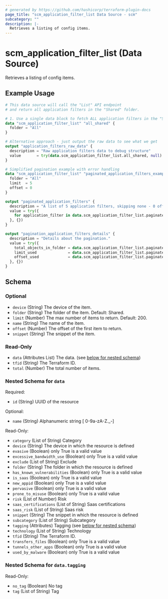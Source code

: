 ```yaml
---
# generated by https://github.com/hashicorp/terraform-plugin-docs
page_title: "scm_application_filter_list Data Source - scm"
subcategory: ""
description: |-
  Retrieves a listing of config items.
---
```


# scm_application_filter_list (Data Source)

Retrieves a listing of config items.

## Example Usage

```terraform
# This data source will call the "List" API endpoint
# and return all application filters in the "Shared" folder.

# 1. Use a single data block to fetch ALL application filters in the "Shared" folder.
data "scm_application_filter_list" "all_shared" {
  folder = "All"
}

# Alternative approach - just output the raw data to see what we get
output "application_filters_raw_data" {
  description = "Raw application filters data to debug structure"
  value       = try(data.scm_application_filter_list.all_shared, null)
}

# Simplified pagination example with error handling
data "scm_application_filter_list" "paginated_application_filters_example" {
  folder = "All"
  limit  = 5
  offset = 0
}

output "paginated_application_filters" {
  description = "A list of 5 application filters, skipping none - 0 offset"
  value = try({
    for application_filter in data.scm_application_filter_list.paginated_application_filters_example.data : application_filter.id => application_filter
  }, {})
}

output "pagination_application_filters_details" {
  description = "Details about the pagination."
  value = try({
    total_objects_in_folder = data.scm_application_filter_list.paginated_application_filters_example.total
    limit_used              = data.scm_application_filter_list.paginated_application_filters_example.limit
    offset_used             = data.scm_application_filter_list.paginated_application_filters_example.offset
  }, {})
}
```

<!-- schema generated by tfplugindocs -->
## Schema

### Optional

- `device` (String) The device of the item.
- `folder` (String) The folder of the item. Default: Shared.
- `limit` (Number) The max number of items to return. Default: 200.
- `name` (String) The name of the item.
- `offset` (Number) The offset of the first item to return.
- `snippet` (String) The snippet of the item.

### Read-Only

- `data` (Attributes List) The data. (see [below for nested schema](#nestedatt--data))
- `tfid` (String) The Terraform ID.
- `total` (Number) The total number of items.

<a id="nestedatt--data"></a>
### Nested Schema for `data`

Required:

- `id` (String) UUID of the resource

Optional:

- `name` (String) Alphanumeric string [ 0-9a-zA-Z._-]

Read-Only:

- `category` (List of String) Category
- `device` (String) The device in which the resource is defined
- `evasive` (Boolean) only True is a valid value
- `excessive_bandwidth_use` (Boolean) only True is a valid value
- `exclude` (List of String) Exclude
- `folder` (String) The folder in which the resource is defined
- `has_known_vulnerabilities` (Boolean) only True is a valid value
- `is_saas` (Boolean) only True is a valid value
- `new_appid` (Boolean) only True is a valid value
- `pervasive` (Boolean) only True is a valid value
- `prone_to_misuse` (Boolean) only True is a valid value
- `risk` (List of Number) Risk
- `saas_certifications` (List of String) Saas certifications
- `saas_risk` (List of String) Saas risk
- `snippet` (String) The snippet in which the resource is defined
- `subcategory` (List of String) Subcategory
- `tagging` (Attributes) Tagging (see [below for nested schema](#nestedatt--data--tagging))
- `technology` (List of String) Technology
- `tfid` (String) The Terraform ID.
- `transfers_files` (Boolean) only True is a valid value
- `tunnels_other_apps` (Boolean) only True is a valid value
- `used_by_malware` (Boolean) only True is a valid value

<a id="nestedatt--data--tagging"></a>
### Nested Schema for `data.tagging`

Read-Only:

- `no_tag` (Boolean) No tag
- `tag` (List of String) Tag
